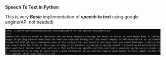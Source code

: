 **Speech To Text in Python**

This is very ***Basic*** implementation of ***speech to text*** using google engine(API not needed)

![image-20201228041114011](image-20201228041114011.png)

